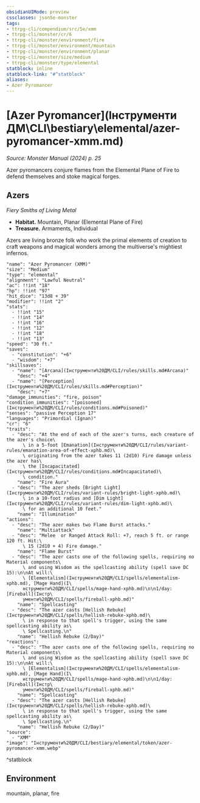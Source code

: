 ```yaml
---
obsidianUIMode: preview
cssclasses: json5e-monster
tags:
- ttrpg-cli/compendium/src/5e/xmm
- ttrpg-cli/monster/cr/6
- ttrpg-cli/monster/environment/fire
- ttrpg-cli/monster/environment/mountain
- ttrpg-cli/monster/environment/planar
- ttrpg-cli/monster/size/medium
- ttrpg-cli/monster/type/elemental
statblock: inline
statblock-link: "#^statblock"
aliases:
- Azer Pyromancer
---
```

# [Azer Pyromancer](Інструменти ДМ\CLI\bestiary\elemental/azer-pyromancer-xmm.md)
*Source: Monster Manual (2024) p. 25*  

Azer pyromancers conjure flames from the Elemental Plane of Fire to defend themselves and stoke magical forges.

## Azers

*Fiery Smiths of Living Metal*

- **Habitat.** Mountain, Planar (Elemental Plane of Fire)  
- **Treasure.** Armaments, Individual  

Azers are living bronze folk who work the primal elements of creation to craft weapons and magical wonders among the multiverse's mightiest infernos.

```statblock
"name": "Azer Pyromancer (XMM)"
"size": "Medium"
"type": "elemental"
"alignment": "Lawful Neutral"
"ac": !!int "18"
"hp": !!int "97"
"hit_dice": "13d8 + 39"
"modifier": !!int "2"
"stats":
  - !!int "15"
  - !!int "14"
  - !!int "16"
  - !!int "12"
  - !!int "18"
  - !!int "13"
"speed": "30 ft."
"saves":
  - "constitution": "+6"
  - "wisdom": "+7"
"skillsaves":
  - "name": "[Arcana](Інструменти%20ДМ/CLI/rules/skills.md#Arcana)"
    "desc": "+4"
  - "name": "[Perception](Інструменти%20ДМ/CLI/rules/skills.md#Perception)"
    "desc": "+7"
"damage_immunities": "fire, poison"
"condition_immunities": "[poisoned](Інструменти%20ДМ/CLI/rules/conditions.md#Poisoned)"
"senses": "passive Perception 17"
"languages": "Primordial (Ignan)"
"cr": "6"
"traits":
  - "desc": "At the end of each of the azer's turns, each creature of the azer's choice\
      \ in a 5-foot [Emanation](Інструменти%20ДМ/CLI/rules/variant-rules/emanation-area-of-effect-xphb.md)\
      \ originating from the azer takes 11 (2d10) Fire damage unless the azer has\
      \ the [Incapacitated](Інструменти%20ДМ/CLI/rules/conditions.md#Incapacitated)\
      \ condition."
    "name": "Fire Aura"
  - "desc": "The azer sheds [Bright Light](Інструменти%20ДМ/CLI/rules/variant-rules/bright-light-xphb.md)\
      \ in a 10-foot radius and [Dim Light](Інструменти%20ДМ/CLI/rules/variant-rules/dim-light-xphb.md)\
      \ for an additional 10 feet."
    "name": "Illumination"
"actions":
  - "desc": "The azer makes two Flame Burst attacks."
    "name": "Multiattack"
  - "desc": "Melee  or Ranged Attack Roll: +7, reach 5 ft. or range 120 ft. Hit:\
      \ 15 (2d10 + 4) Fire damage."
    "name": "Flame Burst"
  - "desc": "The azer casts one of the following spells, requiring no Material components\
      \ and using Wisdom as the spellcasting ability (spell save DC 15):\n\nAt will:\
      \ [Elementalism](Інструменти%20ДМ/CLI/spells/elementalism-xphb.md), [Mage Hand](І\
      нструменти%20ДМ/CLI/spells/mage-hand-xphb.md)\n\n1/day: [Fireball](Інстр\
      ументи%20ДМ/CLI/spells/fireball-xphb.md)"
    "name": "Spellcasting"
  - "desc": "The azer casts [Hellish Rebuke](Інструменти%20ДМ/CLI/spells/hellish-rebuke-xphb.md)\
      \ in response to that spell's trigger, using the same spellcasting ability as\
      \ Spellcasting.\n"
    "name": "Hellish Rebuke (2/Day)"
"reactions":
  - "desc": "The azer casts one of the following spells, requiring no Material components\
      \ and using Wisdom as the spellcasting ability (spell save DC 15):\n\nAt will:\
      \ [Elementalism](Інструменти%20ДМ/CLI/spells/elementalism-xphb.md), [Mage Hand](І\
      нструменти%20ДМ/CLI/spells/mage-hand-xphb.md)\n\n1/day: [Fireball](Інстр\
      ументи%20ДМ/CLI/spells/fireball-xphb.md)"
    "name": "Spellcasting"
  - "desc": "The azer casts [Hellish Rebuke](Інструменти%20ДМ/CLI/spells/hellish-rebuke-xphb.md)\
      \ in response to that spell's trigger, using the same spellcasting ability as\
      \ Spellcasting.\n"
    "name": "Hellish Rebuke (2/Day)"
"source":
  - "XMM"
"image": "Інструменти%20ДМ/CLI/bestiary/elemental/token/azer-pyromancer-xmm.webp"
```
^statblock

## Environment

mountain, planar, fire